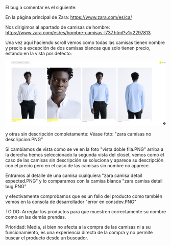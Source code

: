 El bug a comentar es el siguiente:

En la página principal de Zara: https://www.zara.com/es/ca/

Nos dirigimos al apartado de camisas de hombre:
    https://www.zara.com/es/es/hombre-camisas-l737.html?v1=2297813

Una vez aquí haciendo scroll vemos como todas las camisas tienen nombre y precio a excepción de dos camisas blancas que solo tienen precio, estando en la vista por defecto:

![Zara camisa bug](./image/zara_camisa_bug.PNG)

y otras sin descripción completamente:
Véase foto: "zara camisas no descripcion.PNG"

Si cambiamos de vista como se ve en la foto "vista doble fila.PNG" arriba a la derecha hemos seleccionado la segunda vista del closet, vemos como el caso de las camisas sin descripción se soluciona y aparece su descripción con el precio
pero en el caso de las camisas sin nombre no aparece.


Entramos al detalle de una camisa cualquiera "zara camisa detail expected.PNG" y lo comparamos con la camisa blanca "zara camisa detail bug.PNG"

y efectivamente comprobamos que es un fallo del producto como también vemos en la consola de desarrollador "error en consdev.PNG"

TO DO: Arreglar los productos para que muestren correctamente su nombre como en las demás prendas.

Prioridad: Media, si bien no afecta a la compra de las camisas ni a su funcionamiento, es una experiencia directa de la compra y no permite buscar el producto desde un buscador.